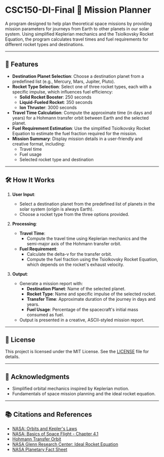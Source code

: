 # CSC150-DI-Final 🚀 Mission Planner

A program designed to help plan theoretical space missions by providing mission parameters for journeys from Earth to other planets in our solar system. Using simplified Keplerian mechanics and the Tsiolkovsky Rocket Equation, the program calculates travel times and fuel requirements for different rocket types and destinations.

---

## 🌌 Features

- **Destination Planet Selection**: Choose a destination planet from a predefined list (e.g., Mercury, Mars, Jupiter, Pluto).
- **Rocket Type Selection**: Select one of three rocket types, each with a specific impulse, which influences fuel efficiency:
  - **Solid Rocket Booster**: 250 seconds
  - **Liquid-Fueled Rocket**: 350 seconds
  - **Ion Thruster**: 3000 seconds
- **Travel Time Calculation**: Compute the approximate time (in days and years) for a Hohmann transfer orbit between Earth and the selected planet.
- **Fuel Requirement Estimation**: Use the simplified Tsiolkovsky Rocket Equation to estimate the fuel fraction required for the mission.
- **Mission Summary**: Display mission details in a user-friendly and creative format, including:
  - Travel time
  - Fuel usage
  - Selected rocket type and destination

---

## 🛠️ How It Works

1. **User Input**:
   - Select a destination planet from the predefined list of planets in the solar system (origin is always Earth).
   - Choose a rocket type from the three options provided.

2. **Processing**:
   - **Travel Time**:
     - Compute the travel time using Keplerian mechanics and the semi-major axis of the Hohmann transfer orbit.
   - **Fuel Requirement**:
     - Calculate the delta-v for the transfer orbit.
     - Compute the fuel fraction using the Tsiolkovsky Rocket Equation, which depends on the rocket's exhaust velocity.

3. **Output**:
   - Generate a mission report with:
     - **Destination Planet**: Name of the selected planet.
     - **Rocket Type**: Name and specific impulse of the selected rocket.
     - **Transfer Time**: Approximate duration of the journey in days and years.
     - **Fuel Usage**: Percentage of the spacecraft's initial mass consumed as fuel.
   - Output is presented in a creative, ASCII-styled mission report.

---

## 📄 License

This project is licensed under the MIT License. See the [LICENSE](LICENSE) file for details.

---

## 🌟 Acknowledgments

- Simplified orbital mechanics inspired by Keplerian motion.
- Fundamentals of space mission planning and the ideal rocket equation.

---

## 📚 Citations and References

- [NASA: Orbits and Kepler's Laws](https://science.nasa.gov/solar-system/orbits-and-keplers-laws/)
- [NASA: Basics of Space Flight - Chapter 4.1](https://solarsystem.nasa.gov/basics/chapter4-1/)
- [Hohmann Transfer Orbit](https://en.wikipedia.org/wiki/Hohmann_transfer_orbit)
- [NASA Glenn Research Center: Ideal Rocket Equation](https://www.grc.nasa.gov/www/k-12/rocket/rktpow.html)
- [NASA Planetary Fact Sheet](https://nssdc.gsfc.nasa.gov/planetary/factsheet/)
